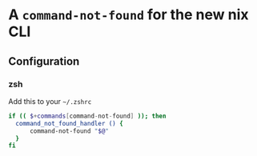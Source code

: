 # A `command-not-found` for the new nix CLI

## Configuration

### zsh

Add this to your `~/.zshrc`

```zsh
if (( $+commands[command-not-found] )); then
  command_not_found_handler () {
      command-not-found "$@"
  }
fi
```
